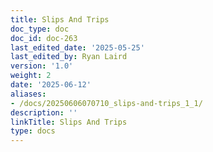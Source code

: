 ```yaml
---
title: Slips And Trips
doc_type: doc
doc_id: doc-263
last_edited_date: '2025-05-25'
last_edited_by: Ryan Laird
version: '1.0'
weight: 2
date: '2025-06-12'
aliases:
- /docs/20250606070710_slips-and-trips_1_1/
description: ''
linkTitle: Slips And Trips
type: docs
---
```


